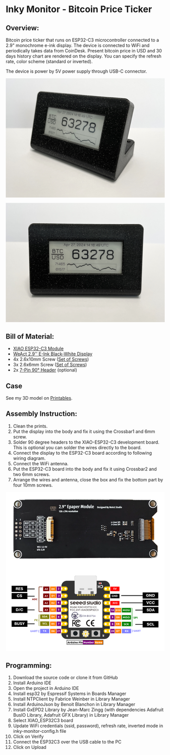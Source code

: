 # Inky Monitor - Bitcoin Price Ticker

## Overview:
Bitcoin price ticker that runs on ESP32-C3 microcontroller connected to a 2.9" monochrome e-ink display. The device is connected to WiFi and periodically takes data from CoinDesk. Present bitcoin price in USD and 30 days history chart are rendered on the display. You can specify the refresh rate, color scheme (standard or inverted).

The device is power by 5V power supply through USB-C connector.

![Inky Monitor](/images/IMG_7124.JPG)

![Inky Monitor](/images/IMG_7119.JPG)

## Bill of Material:

- [XIAO ESP32-C3 Module](https://s.click.aliexpress.com/e/_DdLF88J)
- [WeAct 2.9'' E-Ink Black-White Display](https://s.click.aliexpress.com/e/_DdcPZuF)
- 4x 2.6x10mm Screw ([Set of Screws](https://s.click.aliexpress.com/e/_Dlb471V))
- 3x 2.6x6mm Screw ([Set of Screws](https://s.click.aliexpress.com/e/_Dlb471V))
- 2x [7-Pin 90° Header](https://s.click.aliexpress.com/e/_DBxgWcf) (optional)

## Case
See my 3D model on [Printables](https://www.printables.com/@mirabatek/models).

## Assembly Instruction:
1. Clean the prints.
2. Put the display into the body and fix it using the Crossbar1 and 6mm screw.
3. Solder 90 degree headers to the XIAO-ESP32-C3 development board. This is optional you can solder the wires directly to the board.
4. Connect the display to the ESP32-C3 board according to following wiring diagram.
5. Connect the WiFi antenna.
6. Put the ESP32-C3 board into the body and fix it using Crossbar2 and two 6mm screws.
7. Arrange the wires and antenna, close the box and fix the bottom part by four 10mm screws.

![Wiring](/images/Inky_Monitor_Schematic.png)

## Programming:
1. Download the source code or clone it from GitHub
2. Install Arduino IDE
3. Open the project in Arduino IDE
4. Install esp32 by Espressif Systems in Boards Manager
5. Install NTPClient by Fabrice Weinber in Library Manager
6. Install ArduinoJson by Benoit Blanchon in Library Manager
7. Install GxEPD2 Library by Jean-Marc Zingg (with dependencies Adafruit BusIO Library, Adafruit GFX Library) in Library Manager
8. Select XIAO_ESP32C3 board
9. Update WiFi credentials (ssid, password), refresh rate, inverted mode in inky-monitor-config.h file
10. Click on Verify
11. Connect the ESP32C3 over the USB cable to the PC
12. Click on Upload